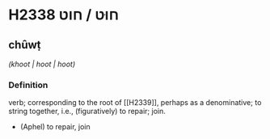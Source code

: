 # H2338 חוּט / חוט

## chûwṭ

_(khoot | hoot | hoot)_

### Definition

verb; corresponding to the root of [[H2339]], perhaps as a denominative; to string together, i.e., (figuratively) to repair; join.

- (Aphel) to repair, join
